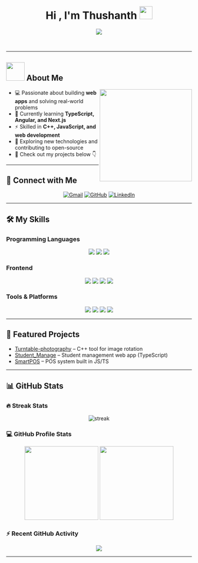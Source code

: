 <h1 align="center">Hi , I'm Thushanth <img src="https://media.giphy.com/media/hvRJCLFzcasrR4ia7z/giphy.gif" width="35"></h1>

<p align="center">
  <a href="https://github.com/DenverCoder1/readme-typing-svg">
    <img src="https://readme-typing-svg.herokuapp.com?font=Time+New+Roman&color=%23C8BE25&size=25&center=true&vCenter=true&width=600&height=100&lines=Full-Stack+Developer;C+++Enthusiast;TypeScript+%7C+Angular+Learner;Always+learning+new+things">
  </a>
</p>

<br>

---

## <picture><img src="https://github.com/7oSkaaa/7oSkaaa/blob/main/Images/about_me.gif?raw=true" width=50px></picture> About Me

<picture> <img align="right" src="https://github.com/7oSkaaa/7oSkaaa/blob/main/Images/Right_Side.gif?raw=true" width=250px></picture>

- 💻 Passionate about building **web apps** and solving real-world problems  
- 🌱 Currently learning **TypeScript, Angular, and Next.js**  
- ⚡ Skilled in **C++, JavaScript, and web development**  
- 🚀 Exploring new technologies and contributing to open-source  
- 📌 Check out my projects below 👇  

---

## 🔗 Connect with Me
<p align="center">
	<a href="mailto:YOUR_EMAIL@gmail.com"><img src="https://img.shields.io/badge/gmail-%23EA4335.svg?style=plastic&logo=gmail&logoColor=white" alt="Gmail"/></a>
	<a href="https://github.com/thushanth24"><img src="https://img.shields.io/badge/github-%23181717.svg?style=plastic&logo=github&logoColor=white" alt="GitHub"/></a>
	<a href="https://www.linkedin.com/in/YOUR_LINKEDIN/"><img src="https://img.shields.io/badge/linkedin-%230A66C2.svg?style=plastic&logo=linkedin&logoColor=white" alt="LinkedIn"/></a>
</p>

---

## 🛠️ My Skills

###  Programming Languages
<p align="center"> 
  <img src="https://img.shields.io/badge/C++-00599C?style=plastic&logo=cplusplus&logoColor=white"/>
  <img src="https://img.shields.io/badge/TypeScript-3178C6?style=plastic&logo=typescript&logoColor=white"/>
  <img src="https://img.shields.io/badge/JavaScript-F7DF1E?style=plastic&logo=javascript&logoColor=black"/>
</p>

###  Frontend
<p align="center"> 
  <img src="https://img.shields.io/badge/HTML5-E34F26?style=plastic&logo=html5&logoColor=white"/>
  <img src="https://img.shields.io/badge/CSS3-1572B6?style=plastic&logo=css3&logoColor=white"/>
  <img src="https://img.shields.io/badge/Angular-DD0031?style=plastic&logo=angular&logoColor=white"/>
  <img src="https://img.shields.io/badge/React-61DAFB?style=plastic&logo=react&logoColor=black"/>
</p>

###  Tools & Platforms
<p align="center">
  <img src="https://img.shields.io/badge/Git-F05033?style=plastic&logo=git&logoColor=white"/>
  <img src="https://img.shields.io/badge/GitHub-181717?style=plastic&logo=github&logoColor=white"/>
  <img src="https://img.shields.io/badge/MySQL-4479A1?style=plastic&logo=mysql&logoColor=white"/>
  <img src="https://img.shields.io/badge/VS%20Code-0078d7.svg?style=plastic&logo=visual-studio-code&logoColor=white"/>
</p>

---

## 📌 Featured Projects
- [Turntable-photography](https://github.com/thushanth24/Turntable-photography) – C++ tool for image rotation  
- [Student_Manage](https://github.com/thushanth24/Student_Manage) – Student management web app (TypeScript)  
- [SmartPOS](https://github.com/thushanth24/smartpos) – POS system built in JS/TS  

---

## 📊 GitHub Stats

### 🔥 Streak Stats
<p align="center"><img src="https://github-readme-streak-stats.herokuapp.com/?user=thushanth24&theme=tokyonight_duo" alt="streak"/></p>

### 💻 GitHub Profile Stats
<p align="center">
<img src="https://github-readme-stats.vercel.app/api?username=thushanth24&show_icons=true&theme=tokyonight" height="200"/>
<img src="https://github-readme-stats.vercel.app/api/top-langs?username=thushanth24&layout=compact&theme=tokyonight" height="200"/>
</p>

### ⚡ Recent GitHub Activity
<p align="center">
<img src="https://github-readme-activity-graph.vercel.app/graph?username=thushanth24&theme=tokyo-night"/>
</p>

---
